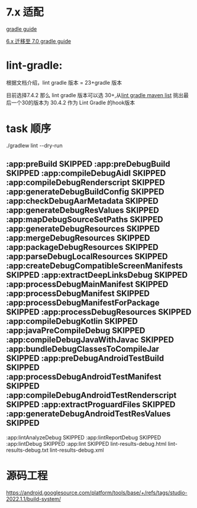 # 7.x 适配

[gradle guide](https://docs.gradle.org/current/userguide/kotlin_dsl.html)

[6.x 迁移至 7.0 gradle guide](https://docs.gradle.org/current/userguide/upgrading_version_6.html)

# lint-gradle:

根据文档介绍，lint gradle 版本 = 23+gradle 版本

目前选择7.4.2 那么 lint gradle 版本可以选
30+,从[lint gradle maven list](https://mvnrepository.com/artifact/com.android.tools.lint/lint-gradle?repo=google)
挑出最后一个30的版本为 30.4.2 作为 Lint Gradle 的hook版本

# task 顺序

./gradlew lint --dry-run

:app:preBuild SKIPPED
:app:preDebugBuild SKIPPED
:app:compileDebugAidl SKIPPED
:app:compileDebugRenderscript SKIPPED
:app:generateDebugBuildConfig SKIPPED
:app:checkDebugAarMetadata SKIPPED
:app:generateDebugResValues SKIPPED
:app:mapDebugSourceSetPaths SKIPPED
:app:generateDebugResources SKIPPED
:app:mergeDebugResources SKIPPED
:app:packageDebugResources SKIPPED
:app:parseDebugLocalResources SKIPPED
:app:createDebugCompatibleScreenManifests SKIPPED
:app:extractDeepLinksDebug SKIPPED
:app:processDebugMainManifest SKIPPED
:app:processDebugManifest SKIPPED
:app:processDebugManifestForPackage SKIPPED
:app:processDebugResources SKIPPED
:app:compileDebugKotlin SKIPPED
:app:javaPreCompileDebug SKIPPED
:app:compileDebugJavaWithJavac SKIPPED
:app:bundleDebugClassesToCompileJar SKIPPED
:app:preDebugAndroidTestBuild SKIPPED
:app:processDebugAndroidTestManifest SKIPPED
:app:compileDebugAndroidTestRenderscript SKIPPED
:app:extractProguardFiles SKIPPED
:app:generateDebugAndroidTestResValues SKIPPED
----------------------------------
:app:lintAnalyzeDebug SKIPPED
:app:lintReportDebug SKIPPED
:app:lintDebug SKIPPED
:app:lint SKIPPED
lint-results-debug.html
lint-results-debug.txt
lint-results-debug.xml

# 源码工程

https://android.googlesource.com/platform/tools/base/+/refs/tags/studio-2022.1.1/build-system/
